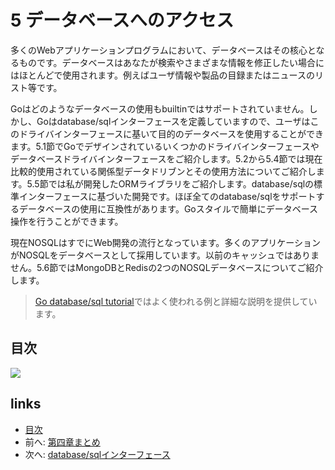 # 5 データベースへのアクセス

多くのWebアプリケーションプログラムにおいて、データベースはその核心となるものです。データベースはあなたが検索やさまざまな情報を修正したい場合にはほとんどで使用されます。例えばユーザ情報や製品の目録またはニュースのリスト等です。

Goはどのようなデータベースの使用もbuiltinではサポートされていません。しかし、Goはdatabase/sqlインターフェースを定義していますので、ユーザはこのドライバインターフェースに基いて目的のデータベースを使用することができます。5.1節でGoでデザインされているいくつかのドライバインターフェースやデータベースドライバインターフェースをご紹介します。5.2から5.4節では現在比較的使用されている関係型データドリブンとその使用方法についてご紹介します。5.5節では私が開発したORMライブラリをご紹介します。database/sqlの標準インターフェースに基づいた開発です。ほぼ全てのdatabase/sqlをサポートするデータベースの使用に互換性があります。Goスタイルで簡単にデータベース操作を行うことができます。

現在NOSQLはすでにWeb開発の流行となっています。多くのアプリケーションがNOSQLをデータベースとして採用しています。以前のキャッシュではありません。5.6節ではMongoDBとRedisの2つのNOSQLデータベースについてご紹介します。

> [Go database/sql tutorial](http://go-database-sql.org/)ではよく使われる例と詳細な説明を提供しています。

## 目次

![](images/navi5.png)

## links

* [目次](preface.md)
* 前へ: [第四章まとめ](04.6.md)
* 次へ: [database/sqlインターフェース](05.1.md)
